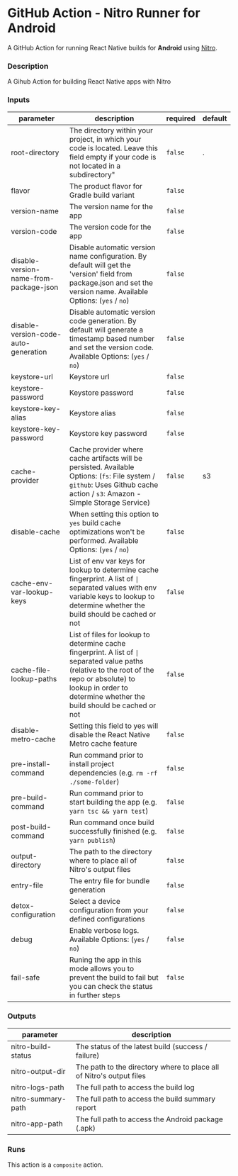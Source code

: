 # GitHub Action - Nitro Runner for Android

A GitHub Action for running React Native builds for **Android** using [Nitro](https://nitro.build).

<!-- action-docs-description -->
### Description

A Gihub Action for building React Native apps with Nitro
<!-- action-docs-description -->

<!-- action-docs-inputs -->
### Inputs

| parameter | description | required | default |
| --- | --- | --- | --- |
| root-directory | The directory within your project, in which your code is located. Leave this field empty if your code is not located in a subdirectory" | `false` | . |
| flavor | The product flavor for Gradle build variant | `false` |  |
| version-name | The version name for the app | `false` |  |
| version-code | The version code for the app | `false` |  |
| disable-version-name-from-package-json | Disable automatic version name configuration. By default will get the 'version' field from package.json and set the version name. Available Options: (`yes` / `no`) | `false` |  |
| disable-version-code-auto-generation | Disable automatic version code generation. By default will generate a timestamp based number and set the version code. Available Options: (`yes` / `no`) | `false` |  |
| keystore-url | Keystore url | `false` |  |
| keystore-password | Keystore password | `false` |  |
| keystore-key-alias | Keystore alias | `false` |  |
| keystore-key-password | Keystore key password | `false` |  |
| cache-provider | Cache provider where cache artifacts will be persisted. Available Options: (`fs`: File system / `github`: Uses Github cache action / `s3`: Amazon - Simple Storage Service) | `false` | s3 |
| disable-cache | When setting this option to `yes` build cache optimizations won't be performed.  Available Options: (`yes` / `no`) | `false` |  |
| cache-env-var-lookup-keys | List of env var keys for lookup to determine cache fingerprint. A list of `\|` separated values with env variable keys to lookup to determine whether the build should be cached or not | `false` |  |
| cache-file-lookup-paths | List of files for lookup to determine cache fingerprint. A list of `\|` separated value paths (relative to the root of the repo or absolute) to lookup in order to determine whether the build should be cached or not | `false` |  |
| disable-metro-cache | Setting this field to yes will disable the React Native Metro cache feature | `false` |  |
| pre-install-command | Run command prior to install project dependencies (e.g. `rm -rf ./some-folder`) | `false` |  |
| pre-build-command | Run command prior to start building the app (e.g. `yarn tsc && yarn test`) | `false` |  |
| post-build-command | Run command once build successfully finished (e.g. `yarn publish`) | `false` |  |
| output-directory | The path to the directory where to place all of Nitro's output files | `false` |  |
| entry-file | The entry file for bundle generation | `false` |  |
| detox-configuration | Select a device configuration from your defined configurations | `false` |  |
| debug | Enable verbose logs. Available Options: (`yes` / `no`) | `false` |  |
| fail-safe | Runing the app in this mode allows you to prevent the build to fail but you can check the status in further steps | `false` |  |
<!-- action-docs-inputs -->

<!-- action-docs-outputs -->
### Outputs

| parameter | description |
| --- | --- |
| nitro-build-status | The status of the latest build (success / failure) |
| nitro-output-dir | The path to the directory where to place all of Nitro's output files |
| nitro-logs-path | The full path to access the build log |
| nitro-summary-path | The full path to access the build summary report |
| nitro-app-path | The full path to access the Android package (.apk) |
<!-- action-docs-outputs -->

<!-- action-docs-runs -->
### Runs

This action is a `composite` action.
<!-- action-docs-runs -->
